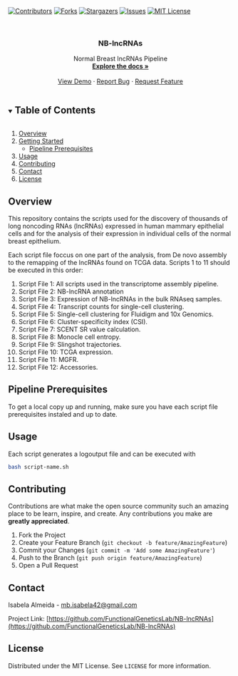 [![Contributors][contributors-shield]][contributors-url]
[![Forks][forks-shield]][forks-url]
[![Stargazers][stars-shield]][stars-url]
[![Issues][issues-shield]][issues-url]
[![MIT License][license-shield]][license-url]

<!-- PROJECT LOGO -->
<br />
<p align="center">
  <a href="https://github.com/FunctionalGeneticsLab/NB-lncRNAs">
    <!-- <img src="images/pipelineSimplels.png" alt="Logo" width=400>-->
  </a>

  <h3 align="center">NB-lncRNAs</h3>

  <p align="center">
    Normal Breast lncRNAs Pipeline
    <br />
    <a href="https://github.com/FunctionalGeneticsLab/NB-lncRNAs"><strong>Explore the docs »</strong></a>
    <br />
    <br />
    <a href="https://github.com/FunctionalGeneticsLab/NB-lncRNAs">View Demo</a>
    ·
    <a href="https://github.com/FunctionalGeneticsLab/NB-lncRNAs/issues">Report Bug</a>
    ·
    <a href="https://github.com/FunctionalGeneticsLab/NB-lncRNAs/issues">Request Feature</a>
  </p>
</p>

<!-- TABLE OF CONTENTS -->
<details open="open">
  <summary><h2 style="display: inline-block">Table of Contents</h2></summary>
  <ol>
    <li>
      <a href="#overview">Overview</a>
    </li>
    <li>
      <a href="#getting-started">Getting Started</a>
      <ul>
        <li><a href="#pipeline-prerequisites">Pipeline Prerequisites</a></li>
      </ul>
    </li>
    <li><a href="#usage">Usage</a></li>
    <li><a href="#contributing">Contributing</a></li>
    <li><a href="#contact">Contact</a></li>
    <li><a href="#license">License</a></li>
  </ol>
</details>

<!-- ABOUT THE PROJECT -->
## Overview

This repository contains the scripts used for the discovery of thousands of long noncoding RNAs (lncRNAs) expressed in human mammary epithelial cells and for the analysis of their expression in individual cells of the normal breast epithelium.

Each script file foccus on one part of the analysis, from De novo assembly to the remapping of the lncRNAs found on TCGA data. Scripts 1 to 11 should be executed in this order:

1. Script File 1: All scripts used in the transcriptome assembly pipeline.
2. Script File 2: NB-lncRNA annotation
3. Script File 3: Expression of NB-lncRNAs in the bulk RNAseq samples.
4. Script File 4: Transcript counts for single-cell clustering.
5. Script File 5: Single-cell clustering for Fluidigm and 10x Genomics.
6. Script File 6: Cluster-specificity index (CSI).
7. Script File 7: SCENT SR value calculation.
8. Script File 8: Monocle cell entropy.
9. Script File 9: Slingshot trajectories.
10. Script File 10: TCGA expression.
11. Script File 11: MGFR.
12. Script File 12: Accessories.
<!-- GETTING STARTED -->
## Pipeline Prerequisites

To get a local copy up and running, make sure you have each script file prerequisites instaled and up to date.

<!--  To get a local copy up and running, make sure you have the following prerequisites instaled and up to date (according to each script file mentioned before):

1. Script File 1 -->

<!-- USAGE EXAMPLES -->
## Usage

Each script generates a logoutput file and can be executed with 
```sh
bash script-name.sh
```

<!-- CONTRIBUTING -->
## Contributing

Contributions are what make the open source community such an amazing place to be learn, inspire, and create. Any contributions you make are **greatly appreciated**.

1. Fork the Project
2. Create your Feature Branch (`git checkout -b feature/AmazingFeature`)
3. Commit your Changes (`git commit -m 'Add some AmazingFeature'`)
4. Push to the Branch (`git push origin feature/AmazingFeature`)
5. Open a Pull Request


<!-- ACKNOWLEDGEMENTS
## Acknowledgements

* []()
* []()
* []() -->


<!-- CONTACT -->
## Contact

Isabela Almeida - mb.isabela42@gmail.com

Project Link: [https://github.com/FunctionalGeneticsLab/NB-lncRNAs](https://github.com/FunctionalGeneticsLab/NB-lncRNAs)

<!-- LICENSE -->
## License

Distributed under the MIT License. See `LICENSE` for more information.


<!-- MARKDOWN LINKS & IMAGES -->
<!-- https://www.markdownguide.org/basic-syntax/#reference-style-links -->
[contributors-shield]: https://img.shields.io/github/contributors/FunctionalGeneticsLab/NB-lncRNAs.svg?style=for-the-badge
[contributors-url]: https://github.com/FunctionalGeneticsLab/NB-lncRNAs/graphs/contributors
[forks-shield]: https://img.shields.io/github/forks/FunctionalGeneticsLab/NB-lncRNAs.svg?style=for-the-badge
[forks-url]: https://github.com/FunctionalGeneticsLab/NB-lncRNAs/network/members
[stars-shield]: https://img.shields.io/github/stars/FunctionalGeneticsLab/NB-lncRNAs.svg?style=for-the-badge
[stars-url]: https://github.com/FunctionalGeneticsLab/NB-lncRNAs/stargazers
[issues-shield]: https://img.shields.io/github/issues/FunctionalGeneticsLab/NB-lncRNAs.svg?style=for-the-badge
[issues-url]: https://github.com/FunctionalGeneticsLab/NB-lncRNAs/issues
[license-shield]: https://img.shields.io/github/license/FunctionalGeneticsLab/NB-lncRNAs.svg?style=for-the-badge
[license-url]: https://github.com/FunctionalGeneticsLab/NB-lncRNAs/blob/master/LICENSE.txt
[linkedin-shield]: https://img.shields.io/badge/-LinkedIn-black.svg?style=for-the-badge&logo=linkedin&colorB=555
